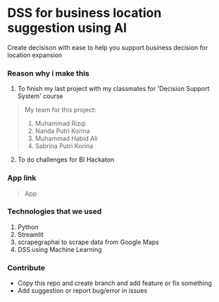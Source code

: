 # DSS for business location suggestion using AI
Create decisison with ease to help you support business decision for location expansion

### Reason why i make this
1. To finish my last project with my classmates for 'Decision Support System' course
> My team for this project:
> 1. Muhammad Rizqi
> 2. Nanda Putri Korina
> 3. Muhammad Habid Ali
> 4. Sabrina Putri Korina

2. To do challenges for BI Hackaton

### App link
> App

### Technologies that we used
1. Python
2. Streamlit
3. scrapegraphai to scrape data from Google Maps
4. DSS using Machine Learning

### Contribute
- Copy this repo and create branch and add feature or fix something
- Add suggestion or report bug/error in issues
